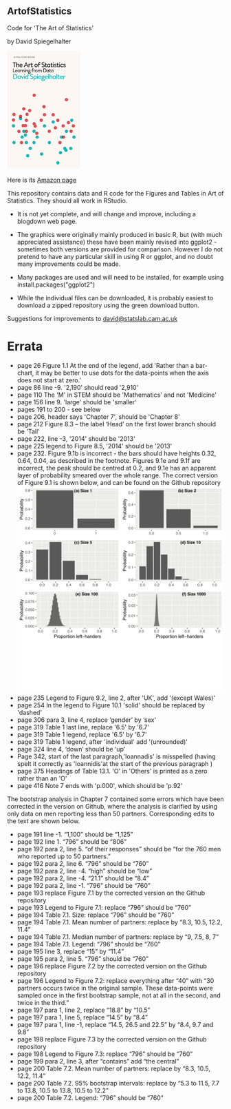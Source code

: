 ## ArtofStatistics
Code for 'The Art of Statistics'

by David Spiegelhalter

![](art-cover.png)

Here is its [Amazon page](https://www.amazon.co.uk/Art-Statistics-Learning-Pelican-Books/dp/0241398630)

This repository contains data and R code for the Figures and Tables in Art of Statistics.  They should all work in RStudio.

* It is not yet complete, and will change and improve, including a blogdown web page. 

* The graphics were originally mainly produced in basic R, but (with much appreciated assistance) these have been mainly revised into ggplot2 - sometimes both versions are provided for comparison.  However I do not pretend to have any particular skill in using R or ggplot, and no doubt many improvements could be made.

* Many packages are used and will need to be installed, for example using  install.packages("ggplot2")

* While the individual files can be downloaded, it is probably easiest to download a zipped repository using the green download button.

Suggestions for improvements to david@statslab.cam.ac.uk

# Errata

* page 26 Figure 1.1 At the end of the legend, add 'Rather than a bar-chart, it may be better to use dots for the data-points when the axis does not start at zero.'
* page 86 line -9. '2,190' should read '2,910'
* page 110 The 'M' in STEM should be 'Mathematics' and not 'Medicine'
* page 156 line 9.  'large' should be 'smaller' 
* pages 191 to 200 - see below
* page 206, header says 'Chapter 7', should be 'Chapter 8'
* page 212 Figure 8.3 – the label ‘Head’ on the first lower branch should be 'Tail'
* page 222, line -3, '2014' should be '2013'
* page 225 legend to Figure 8.5, '2014' should be '2013'
* page 232. Figure 9.1b is incorrect - the bars should have heights 0.32, 0.64, 0.04, as described in the footnote.  Figures 9.1e and 9.1f are incorrect, the peak should be centred at 0.2, and 9.1e has an apparent layer of probability smeared over the whole range.  The correct version of Figure 9.1 is shown below, and can be found on the Github repository
![](09-1-left-hander-binomial.png)
* page 235 Legend to Figure 9.2, line 2, after 'UK', add '(except Wales)'
* page 254 In the legend to Figure 10.1 'solid' should be replaced by 'dashed'  
* page 306 para 3, line 4, replace ‘gender’ by ‘sex’
* page 319 Table 1 last line, replace '6.5' by '6.7'
* page 319 Table 1 legend, replace '6.5' by '6.7'
* page 319 Table 1 legend, after 'individual' add '(unrounded)'
* page 324 line 4,   ‘down’ should be ‘up’
* Page 342, start of the last paragraph,'Ioannadis' is misspelled (having spelt it correctly as 'Ioannidis'at the start of the previous paragraph ) 
* page 375 Headings of Table 13.1.  'O' in 'Others' is printed as a zero rather than an 'O'
* page 416 Note 7 ends with 'p.000', which should be 'p.92'

The bootstrap analysis in Chapter 7 contained some errors which have been corrected in the version on Github, where the analysis is clarified by using only data on men reporting less than 50 partners. Corresponding edits to the text are shown below.

* page 191 line -1. “1,100” should be “1,125”
* page 192 line 1. “796” should be “806”
* page 192 para 2, line 5. “of their responses” should be “for the 760 men who reported up to 50 partners.”
* page 192 para 2, line 6. “796” should be “760”
* page 192 para 2, line -4. “high” should be “low”
* page 192 para 2, line -4. “21.1” should be “8.4”
* page 192 para 2, line -1. “796” should be “760”
* page 193 replace Figure 7.1 by the corrected version on the Github repository  
* page 193 Legend to Figure 7.1: replace  “796” should be “760”
* page 194 Table 7.1. Size: replace “796” should be “760”
* page 194 Table 7.1. Mean number of partners: replace by “8.3, 10.5, 12.2, 11.4”
* page 194 Table 7.1. Median number of partners: replace by “9, 7.5, 8, 7”
* page 194 Table 7.1. Legend: “796” should be “760”
* page 195 line 3, replace “15” by “11.4”
* page 195 para 2, line 5. “796” should be “760”
* page 196 replace Figure 7.2 by the corrected version on the Github repository  
* page 196 Legend to Figure 7.2: replace everything after “40” with  “30 partners occurs twice in the original sample. These data-points were sampled once in the first bootstrap sample, not at all in the second, and twice in the third.”
* page 197 para 1, line 2, replace “18.8” by “10.5”
* page 197 para 1, line 5, replace “14.5” by “8.4”
* page 197 para 1, line -1, replace “14.5, 26.5 and 22.5” by “8.4, 9.7 and 9.8”
* page 198 replace Figure 7.3 by the corrected version on the Github repository  
* page 198 Legend to Figure 7.3: replace  “796” should be “760”
* page 199 para 2, line 3, after “contains” add “the central”
* page 200 Table 7.2. Mean number of partners: replace by “8.3, 10.5, 12.2, 11.4”
* page 200 Table 7.2. 95% bootstrap intervals: replace by “5.3 to 11.5, 7.7 to 13.8, 10.5 to 13.8,  10.5 to 12.2”
* page 200 Table 7.2. Legend: “796” should be “760”



